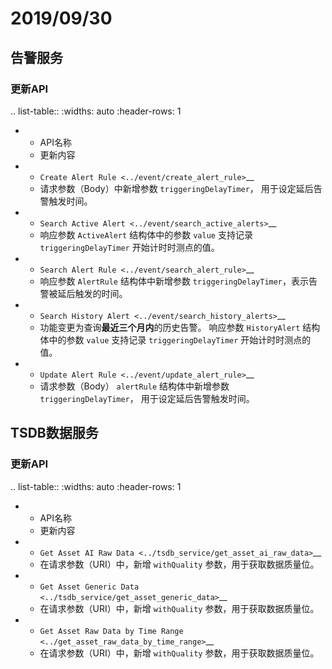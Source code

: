 # 2019/09/30


## 告警服务

### 更新API

.. list-table::
   :widths: auto
   :header-rows: 1

   * - API名称
     - 更新内容
   * - `Create Alert Rule <../event/create_alert_rule>`__
     - 请求参数（Body）中新增参数 ``triggeringDelayTimer``， 用于设定延后告警触发时间。
   * - `Search Active Alert <../event/search_active_alerts>`__
     - 响应参数 ``ActiveAlert`` 结构体中的参数 ``value`` 支持记录 ``triggeringDelayTimer`` 开始计时时测点的值。
   * - `Search Alert Rule <../event/search_alert_rule>`__
     - 响应参数 ``AlertRule`` 结构体中新增参数 ``triggeringDelayTimer``，表示告警被延后触发的时间。
   * - `Search History Alert <../event/search_history_alerts>`__
     - 功能变更为查询**最近三个月内**的历史告警。
        响应参数 ``HistoryAlert`` 结构体中的参数 ``value`` 支持记录 ``triggeringDelayTimer`` 开始计时时测点的值。
   * - `Update Alert Rule <../event/update_alert_rule>`__
     - 请求参数（Body） ``alertRule`` 结构体中新增参数 ``triggeringDelayTimer``， 用于设定延后告警触发时间。


## TSDB数据服务


### 更新API

.. list-table::
   :widths: auto
   :header-rows: 1

   * - API名称
     - 更新内容
   * - `Get Asset AI Raw Data <../tsdb_service/get_asset_ai_raw_data>`__ 
     - 在请求参数（URI）中，新增 ``withQuality`` 参数，用于获取数据质量位。
   * - `Get Asset Generic Data <../tsdb_service/get_asset_generic_data>`__ 
     - 在请求参数（URI）中，新增 ``withQuality`` 参数，用于获取数据质量位。
   * - `Get Asset Raw Data by Time Range <../get_asset_raw_data_by_time_range>`__ 
     - 在请求参数（URI）中，新增 ``withQuality`` 参数，用于获取数据质量位。





<!--end-->
